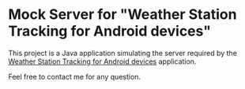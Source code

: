 # Mock Server for "Weather Station Tracking for Android devices"
 
This project is a Java application simulating the server required by the [Weather Station Tracking for Android devices](https://github.com/sebastienjean/android-weather-station-tracking) application.
 
Feel free to contact me for any question.
